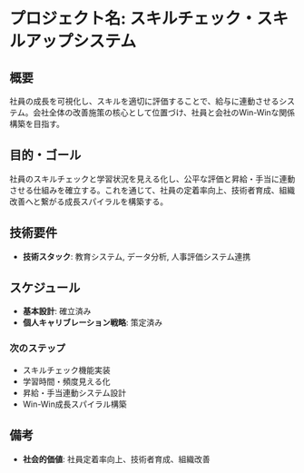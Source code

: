 # プロジェクト名: スキルチェック・スキルアップシステム

## 概要

社員の成長を可視化し、スキルを適切に評価することで、給与に連動させるシステム。会社全体の改善施策の核心として位置づけ、社員と会社のWin-Winな関係構築を目指す。

## 目的・ゴール

社員のスキルチェックと学習状況を見える化し、公平な評価と昇給・手当に連動させる仕組みを確立する。これを通じて、社員の定着率向上、技術者育成、組織改善へと繋がる成長スパイラルを構築する。

## 技術要件

- **技術スタック**: 教育システム, データ分析, 人事評価システム連携

## スケジュール

- **基本設計**: 確立済み
- **個人キャリブレーション戦略**: 策定済み

### 次のステップ

- スキルチェック機能実装
- 学習時間・頻度見える化
- 昇給・手当連動システム設計
- Win-Win成長スパイラル構築

## 備考

- **社会的価値**: 社員定着率向上、技術者育成、組織改善 
